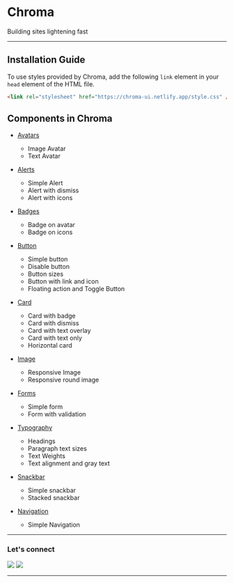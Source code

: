 <h1> Chroma </h1>
<p>Building sites lightening fast</p>

---

## Installation Guide

To use styles provided by Chroma, add the following `link` element in your `head` element of the HTML file.

```html
<link rel="stylesheet" href="https://chroma-ui.netlify.app/style.css" />
```

## Components in Chroma

- [Avatars](https://chroma-ui.netlify.app/documentation.html#avatar)

  - Image Avatar
  - Text Avatar

- [Alerts](https://chroma-ui.netlify.app/documentation.html#alert)

  - Simple Alert
  - Alert with dismiss
  - Alert with icons

- [Badges](https://chroma-ui.netlify.app/documentation.html#badge)

  - Badge on avatar
  - Badge on icons

- [Button](https://chroma-ui.netlify.app/documentation.html#button)

  - Simple button
  - Disable button
  - Button sizes
  - Button with link and icon
  - Floating action and Toggle Button

- [Card](https://chroma-ui.netlify.app/documentation.html#card)

  - Card with badge
  - Card with dismiss
  - Card with text overlay
  - Card with text only
  - Horizontal card

- [Image](https://chroma-ui.netlify.app/documentation.html#image)

  - Responsive Image
  - Responsive round image

- [Forms](https://chroma-ui.netlify.app/documentation.html#form)

  - Simple form
  - Form with validation

- [Typography](https://chroma-ui.netlify.app/documentation.html#typography)

  - Headings
  - Paragraph text sizes
  - Text Weights
  - Text alignment and gray text

- [Snackbar](https://chroma-ui.netlify.app/documentation.html#snackbar)

  - Simple snackbar
  - Stacked snackbar

- [Navigation](https://chroma-ui.netlify.app/documentation.html#navigation)
  - Simple Navigation

---

### Let's connect

[![](https://img.shields.io/twitter/url?label=Twitter&style=social&url=https%3A%2F%2Ftwitter.com%2Fimsaadahmad)](https://twitter.com/imsaadahmad)
[![](https://img.shields.io/badge/linkedin-%230077B5.svg?&style=for-the-badge&logo=linkedin&logoColor=white0e76a8)](https://www.linkedin.com/in/saadahmadhere/)

---
